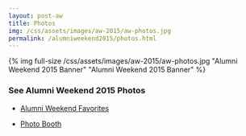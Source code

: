 ```yaml
---
layout: post-aw
title: Photos
img: /css/assets/images/aw-2015/aw-photos.jpg
permalink: /alumniweekend2015/photos.html
---
```


{% img full-size /css/assets/images/aw-2015/aw-photos.jpg "Alumni Weekend 2015 Banner" "Alumni Weekend 2015 Banner" %}

### See Alumni Weekend 2015 Photos

- [Alumni Weekend Favorites](https://www.flickr.com/photos/ucsantacruz/sets/72157652216165831/)

- [Photo Booth](https://www.flickr.com/photos/ucsantacruz/sets/72157652138014411/)